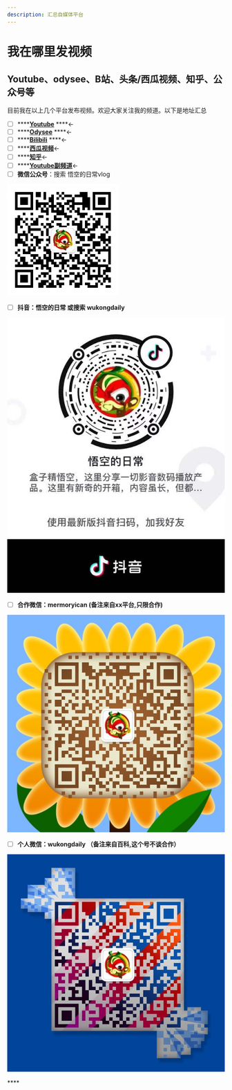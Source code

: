```yaml
---
description: 汇总自媒体平台
---
```


# 我在哪里发视频

## Youtube、odysee、B站、头条/西瓜视频、知乎、公众号等

目前我在以上几个平台发布视频。欢迎大家关注我的频道。以下是地址汇总

* [ ] \*\*\*\*[**Youtube**](https://www.youtube.com/channel/UCii04BCvYIdQvshrdNDAcww) ****←
* [ ] \*\*\*\*[**Odysee**](https://odysee.com/@%E7%9B%92%E5%AD%90%E7%B2%BE%E6%82%9F%E7%A9%BA:0) ****←
* [ ] \*\*\*\*[**Bilibili**](https://space.bilibili.com/250915741) ****←
* [ ] \*\*\*\*[**西瓜视频**](%20https://v.ixigua.com/JbAdbYy/)←
* [ ] \*\*\*\*[**知乎**](%20https://www.zhihu.com/people/wu-kong-daily)←
* [ ] \*\*\*\*[**Youtube副频道**](https://www.youtube.com/channel/UCC5aeW5iDd2oaM5S6HHaXew)←
* [ ] **微信公众号**：搜索 悟空的日常vlog

![&#x516C;&#x4F17;&#x53F7;&#xFF1A;&#x609F;&#x7A7A;&#x7684;&#x65E5;&#x5E38;vlog](.gitbook/assets/qrcode_for_gh_237122b8ccd6_258.jpg)

* [ ] **抖音：悟空的日常 或搜索 wukongdaily**  

![&#x6296;&#x97F3; &#x5E73;&#x65F6;&#x5A31;&#x4E50; ](.gitbook/assets/271608974820_.pic.jpg)



* [ ] **合作微信：mermoryican    \(备注来自xx平台,只限合作\)**

![&#x4EC5;&#x9650;&#x5408;&#x4F5C; &#x4E0D;&#x95F2;&#x804A;](.gitbook/assets/161608975010_.pic_hd.jpg)

* [ ] **个人微信：wukongdaily （备注来自百科,这个号不谈合作）**

![&#x4E2A;&#x4EBA;&#x5FAE;&#x4FE1; &#x4EC5;&#x9650;&#x89C2;&#x4F17; &#x4E0D;&#x8C08;&#x5408;&#x4F5C;](.gitbook/assets/441608974930_.pic_hd.jpg)

\*\*\*\*

